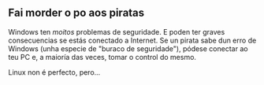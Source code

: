 <?php require("../../entete.php"); ?> <?php require("../../base.php"); ?>

<div id="corps">

<h2>Fai morder o po aos piratas</h2>

<p>Windows ten <i>moitos</i> problemas de seguridade. E poden ter graves consecuencias se estás conectado a Internet. Se un pirata sabe dun erro de Windows (unha especie de "buraco de seguridade"), pódese conectar ao teu PC e, a maioría das veces, tomar o control do mesmo.</p>

<p>Linux non é perfecto, pero...</p>

</div>


